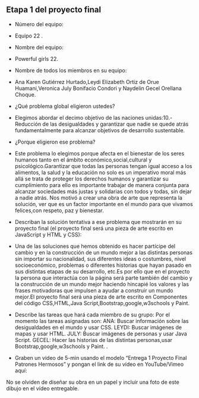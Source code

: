 ## Etapa 1 del proyecto final

- Número del equipo: 
- Equipo 22 .

- Nombre del equipo:
- Powerful girls 22.

- Nombre de todos los miembros en su equipo:
- Ana Karen Gutiérrez Hurtado,Leydi Elizabeth Ortiz de Orue Huamani,Veronica July Bonifacio Condori y Naydelin Gecel Orellana Choque.

- ¿Qué problema global eligieron ustedes? 
- Elegimos abordar el decimo objetivo de las naciones unidas:10.-Reducción de las desigualdades y garantizar que nadie se quede atrás fundamentalmente para alcanzar objetivos de desarrollo sustentable.

- ¿Porque eligieron ese problema? 
- Este problema lo elegimos porque afecta en el bienestar de los seres humanos tanto en el ámbito económico,social,cultural y psicológico.Garantizar que todas las personas tengan igual acceso a los alimentos, la salud y la educación no solo es un imperativo moral más allá se trata de proteger los derechos humanos y garantizar su cumplimiento para  ello es importante trabajar de manera conjunta para alcanzar sociedades más justas y solidarias con todos y todas, sin dejar a nadie atrás.  Nos motivó a crear una obra de arte que representa la solución, ver que es un factor importante en el mundo para que vivamos felices,con respeto, paz y bienestar.

- Describan la solución tentativa a ese problema que mostrarán en su proyecto final (el proyecto final será una pieza de arte escrito en JavaScript y HTML y CSS):
- Una de las soluciones que hemos obtenido es hacer partícipe del cambio y en la construcción de un mundo mejor a las distintas personas sin importar su nacionalidad, sus diferentes ideas o costumbres, nivel socioeconómico, problemas o diferentes historias que hayan pasado en sus distintas etapas de su desarrollo, etc.Es por ello que en el proyecto la persona que interactúa con la página será parte también del cambio y la construcción de un mundo mejor haciendo hincapié los valores y las frases motivadoras que impulsen a ayudar a construir un mundo mejor.El proyecto final será una pieza de arte escrito en Componentes del código CSS,HTML,Java Script,Bootstrap,google,w3schools y Paint.

- Describe las tareas que hará cada miembro de su grupo:
Por el momento las tareas asignadas son:
ANA: Buscar información sobre las desigualdades en el mundo y usar CSS.
LEYDI: Buscar imágenes de mapas y usar HTML.
JULY: Buscar imágenes de personas y usar Java Script.
GECEL: Hacer las historias de las distintas personas,usar Bootstrap,google,w3schools y Paint.
.
- Graben un video de 5-min usando el modelo “Entrega 1 Proyecto Final Patrones Hermosos” y pongan el link de su vídeo en YouTube/Vimeo aquí:

No se olviden de diseñar su obra en un papel y incluir una foto de este dibujo en el vídeo entregable.

